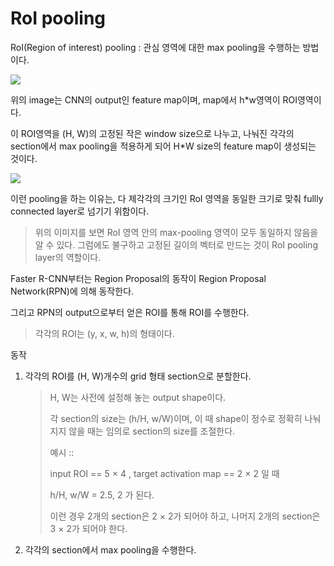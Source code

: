 # RoI pooling

RoI(Region of interest) pooling : 관심 영역에 대한 max pooling을 수행하는 방법이다.

![](https://img1.daumcdn.net/thumb/R1280x0/?scode=mtistory2&fname=https%3A%2F%2Fblog.kakaocdn.net%2Fdn%2FoR8hS%2FbtqMRlbMqao%2FdDjfVA0HP6fclZlUIxR6M1%2Fimg.png)

위의 image는 CNN의 output인 feature map이며, map에서 h*w영역이 ROI영역이다.

이 ROI영역을 (H, W)의 고정된 작은 window size으로 나누고, 나눠진 각각의 section에서 max pooling을 적용하게 되어 H*W size의 feature map이 생성되는 것이다.

![](https://img1.daumcdn.net/thumb/R1280x0/?scode=mtistory2&fname=https%3A%2F%2Fblog.kakaocdn.net%2Fdn%2F33Spy%2FbtqMPi7sTXw%2FjZjWcK05KoPgb3IJ5WKbFk%2Fimg.png)

이런 pooling을 하는 이유는, 다 제각각의 크기인 RoI 영역을 동일한 크기로 맞춰 fullly connected layer로 넘기기 위함이다.

> 위의 이미지를 보면 RoI 영역 안의 max-pooling 영역이 모두 동일하지 않음을 알 수 있다. 그럼에도 불구하고 고정된 길이의 벡터로 만드는 것이 RoI pooling layer의 역할이다.



Faster R-CNN부터는 Region Proposal의 동작이 Region Proposal Network(RPN)에 의해 동작한다.

그리고 RPN의 output으로부터 얻은 ROI를 통해 ROI를 수행한다.

> 각각의 ROI는 (y, x, w, h)의 형태이다.



동작

1. 각각의 ROI를 (H, W)개수의 grid 형태 section으로 분할한다.

   > H, W는 사전에 설정해 놓는 output shape이다.
   >
   > 각 section의 size는 (h/H, w/W)이며, 이 때 shape이 정수로 정확히 나눠지지 않을 때는 임의로 section의 size를 조절한다.
   >
   > 예시 :: 
   >
   > input ROI == 5 × 4 , 	target activation map == 2 × 2  일 때
   >
   >  h/H, w/W = 2.5, 2 가 된다.
   >
   > 이런 경우 2개의 section은 2 × 2가 되어야 하고, 나머지 2개의 section은 3 × 2가 되어야 한다.

2. 각각의 section에서 max pooling을 수행한다.

